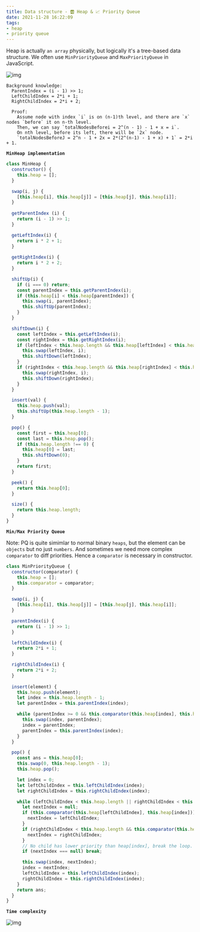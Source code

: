 ```yaml
---
title: Data structure - 🆎 Heap & 📈 Priority Queue
date: 2021-11-28 16:22:09
tags:
- heap
- priority queue
---
```

Heap is actually `an array` physically, but logically it's a tree-based data structure. 
We often use `MinPriorityQueue` and `MaxPriorityQueue` in JavaScript.

![img](https://i.imgur.com/o9lSXNa.png)

```
Background knowledge:
  ParentIndex = (i - 1) >> 1;
  LeftChildIndex = 2*i + 1;
  RightChildIndex = 2*i + 2;

  Proof:
    Assume node with index `i` is on (n-1)th level, and there are `x` nodes `before` it on n-th level.
    Then, we can say `totalNodesBeforei = 2^(n - 1) - 1 + x = i`.
    On nth level, before its left, there will be `2x` node.
    `totalNodesBeforeJ = 2^n - 1 + 2x = 2*(2^(n-1) - 1 + x) + 1` = 2*i + 1. 
```

**`MinHeap implementation`**
```javascript
class MinHeap {
  constructor() {
    this.heap = [];
  }

  swap(i, j) {
    [this.heap[i], this.heap[j]] = [this.heap[j], this.heap[i]];
  }
  
  getParentIndex (i) {
    return (i - 1) >> 1;
  }

  getLeftIndex(i) {
    return i * 2 + 1;
  }
  
  getRightIndex(i) {
    return i * 2 + 2;
  }

  shiftUp(i) {
    if (i === 0) return;
    const parentIndex = this.getParentIndex(i);
    if (this.heap[i] < this.heap[parentIndex]) {
      this.swap(i, parentIndex);
      this.shiftUp(parentIndex);
    }
  }

  shiftDown(i) {
    const leftIndex = this.getLeftIndex(i);
    const rightIndex = this.getRightIndex(i);
    if (leftIndex < this.heap.length && this.heap[leftIndex] < this.heap[i]) {
      this.swap(leftIndex, i);
      this.shiftDown(leftIndex);
    }
    if (rightIndex < this.heap.length && this.heap[rightIndex] < this.heap[i]) {
      this.swap(rightIndex, i);
      this.shiftDown(rightIndex);
    }
  }

  insert(val) {
    this.heap.push(val);
    this.shiftUp(this.heap.length - 1);
  }

  pop() {
    const first = this.heap[0];
    const last = this.heap.pop();
    if (this.heap.length !== 0) {
      this.heap[0] = last;
      this.shiftDown(0);
    }
    return first;
  }

  peek() {
    return this.heap[0];
  }

  size() {
    return this.heap.length;
  }
}
```

**`Min/Max Priority Queue`**

Note: 
PQ is quite simimlar to normal binary `heaps`, but the element can be `objects` but no just `numbers`. And sometimes we need more complex `comparator` to diff priorities. Hence a `comparator` is necessary in constructor.
```javascript
class MinPriorityQueue {
  constructor(comparator) {
    this.heap = [];
    this.comparator = comparator;
  }

  swap(i, j) {
    [this.heap[i], this.heap[j]] = [this.heap[j], this.heap[i]];
  }

  parentIndex(i) {
    return (i - 1) >> 1;
  }

  leftChildIndex(i) {
    return 2*i + 1;
  }

  rightChildIndex(i) {
    return 2*i + 2;
  }
  
  insert(element) {
    this.heap.push(element);
    let index = this.heap.length - 1;
    let parentIndex = this.parentIndex(index);

    while (parentIndex >= 0 && this.comparator(this.heap[index], this.heap[parentIndex])) {
      this.swap(index, parentIndex);
      index = parentIndex;
      parentIndex = this.parentIndex(index);
    }
  }

  pop() {
    const ans = this.heap[0];
    this.swap(0, this.heap.length - 1);
    this.heap.pop();

    let index = 0;
    let leftChildIndex = this.leftChildIndex(index);
    let rightChildIndex = this.rightChildIndex(index);

    while (leftChildIndex < this.heap.length || rightChildIndex < this.heap.length) {
      let nextIndex = null;
      if (this.comparator(this.heap[leftChildIndex], this.heap[index])) {
        nextIndex = leftChildIndex;
      }
      if (rightChildIndex < this.heap.length && this.comparator(this.heap[rightChildIndex], this.heap[leftChildIndex])) {
        nextIndex = rightChildIndex;
      }
      // No child has lower priority than heap[index], break the loop.
      if (nextIndex === null) break;

      this.swap(index, nextIndex);
      index = nextIndex;
      leftChildIndex = this.leftChildIndex(index);
      rightChildIndex = this.rightChildIndex(index);
    }
    return ans;
  }
}
```

**`Time complexity`**

![img](https://i.imgur.com/EwGEWof.png)